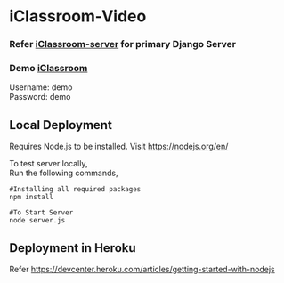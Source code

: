 # iClassroom-Video

### Refer [iClassroom-server](https://github.com/mastercharizardx/iClassroomServer) for primary Django Server
### Demo [iClassroom](https://iclassroom.herokuapp.com/)  
  Username: demo   
  Password: demo


## Local Deployment
Requires Node.js to be installed. Visit https://nodejs.org/en/  

To test server locally,   
Run the following commands,
```
#Installing all required packages
npm install

#To Start Server
node server.js
```


## Deployment in Heroku
Refer https://devcenter.heroku.com/articles/getting-started-with-nodejs

